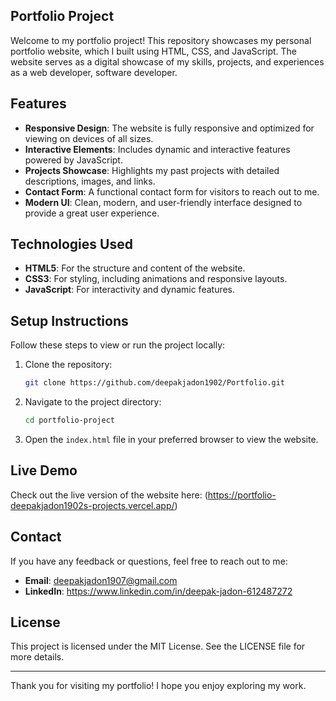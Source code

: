 ## Portfolio Project

Welcome to my portfolio project! This repository showcases my personal portfolio website, which I built using HTML, CSS, and JavaScript. The website serves as a digital showcase of my skills, projects, and experiences as a web developer, software developer.

## Features

- **Responsive Design**: The website is fully responsive and optimized for viewing on devices of all sizes.
- **Interactive Elements**: Includes dynamic and interactive features powered by JavaScript.
- **Projects Showcase**: Highlights my past projects with detailed descriptions, images, and links.
- **Contact Form**: A functional contact form for visitors to reach out to me.
- **Modern UI**: Clean, modern, and user-friendly interface designed to provide a great user experience.

## Technologies Used

- **HTML5**: For the structure and content of the website.
- **CSS3**: For styling, including animations and responsive layouts.
- **JavaScript**: For interactivity and dynamic features.



## Setup Instructions

Follow these steps to view or run the project locally:

1. Clone the repository:
   ```bash
   git clone https://github.com/deepakjadon1902/Portfolio.git
   ```
2. Navigate to the project directory:
   ```bash
   cd portfolio-project
   ```
3. Open the `index.html` file in your preferred browser to view the website.

## Live Demo

Check out the live version of the website here: (https://portfolio-deepakjadon1902s-projects.vercel.app/)

## Contact

If you have any feedback or questions, feel free to reach out to me:

- **Email**: deepakjadon1907@gmail.com
- **LinkedIn**: https://www.linkedin.com/in/deepak-jadon-612487272


## License

This project is licensed under the MIT License. See the LICENSE file for more details.

---

Thank you for visiting my portfolio! I hope you enjoy exploring my work.

